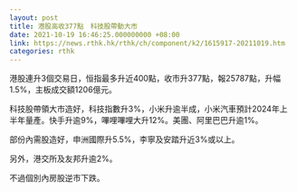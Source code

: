 ```yaml
---
layout: post
title: 港股高收377點　科技股帶動大市
date: 2021-10-19 16:46:25.000000000 +08:00
link: https://news.rthk.hk/rthk/ch/component/k2/1615917-20211019.htm
categories: rthk
---
```


港股連升3個交易日，恒指最多升近400點，收市升377點，報25787點，升幅1.5%，主板成交額1206億元。

科技股帶領大市造好，科技指數升3%，小米升逾半成，小米汽車預計2024年上半年量產。快手升逾9%，嗶哩嗶哩大升12%。美團、阿里巴巴升逾1%。

部份內需股造好，申洲國際升5.5%，李寧及安踏升近3%或以上。

另外，港交所及友邦升逾2%。

不過個別內房股逆市下跌。

